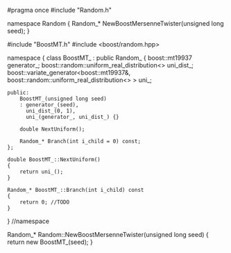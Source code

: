 
#pragma once
#include "Random.h"


namespace Random
{
	Random_* NewBoostMersenneTwister(unsigned long seed);
}




#include "BoostMT.h"
#include <boost/random.hpp>



namespace
{
	class BoostMT_ : public Random_ 
	{
		boost::mt19937 generator_;
		boost::random::uniform_real_distribution<> uni_dist_;
		boost::variate_generator<boost::mt19937&, boost::random::uniform_real_distribution<> > uni_;

	public:
		BoostMT_(unsigned long seed)
		: generator_(seed),
		  uni_dist_(0, 1),
		  uni_(generator_, uni_dist_) {}
			
		double NextUniform();

		Random_* Branch(int i_child = 0) const;
	};

	double BoostMT_::NextUniform()
	{
		return uni_();
	}

	Random_* BoostMT_::Branch(int i_child) const
	{
		return 0; //TODO
	}
} //namespace

Random_* Random::NewBoostMersenneTwister(unsigned long seed)
{
	return new BoostMT_(seed);
}

